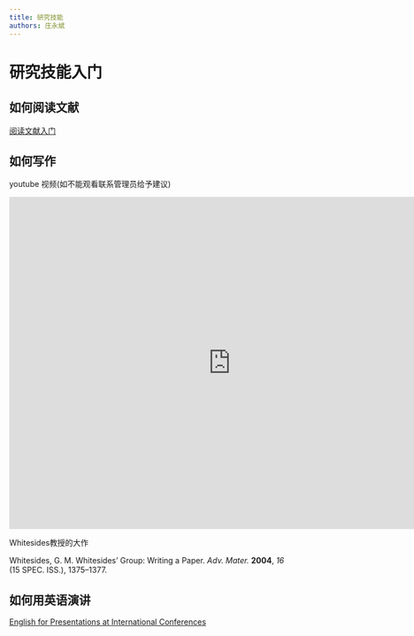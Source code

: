 ```yaml
---
title: 研究技能
authors: 庄永斌
---
```


# 研究技能入门

## 如何阅读文献

[阅读文献入门](https://web.stanford.edu/class/ee384m/Handouts/HowtoReadPaper.pdf)

## 如何写作

youtube 视频(如不能观看联系管理员给予建议)

<iframe width="800" height="600" src="https://www.youtube.com/embed/SSVI-9kLSaI" frameborder="0" allow="accelerometer; autoplay; encrypted-media; gyroscope; picture-in-picture" allowfullscreen></iframe>

Whitesides教授的大作

Whitesides, G. M. Whitesides’ Group: Writing a Paper. *Adv. Mater.* **2004**, *16* (15 SPEC. ISS.), 1375–1377.

## 如何用英语演讲

[English for Presentations at International Conferences](https://book.douban.com/subject/25773106/)

